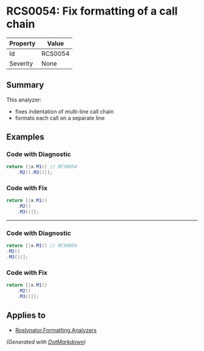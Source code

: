 # RCS0054: Fix formatting of a call chain

| Property | Value   |
| -------- | ------- |
| Id       | RCS0054 |
| Severity | None    |

## Summary

This analyzer:
* fixes indentation of multi-line call chain
* formats each call on a separate line


## Examples

### Code with Diagnostic

```csharp
return [|x.M1() // RCS0054
    .M2().M3()|];
```

### Code with Fix

```csharp
return [|x.M1()
    .M2()
    .M3()|];
```

- - -

### Code with Diagnostic

```csharp
return [|x.M1() // RCS0054
.M2()
.M3()|];
```

### Code with Fix

```csharp
return [|x.M1()
    .M2()
    .M3()|];
```

## Applies to

* [Roslynator.Formatting.Analyzers](https://www.nuget.org/packages/Roslynator.Formatting.Analyzers)


*\(Generated with [DotMarkdown](http://github.com/JosefPihrt/DotMarkdown)\)*
